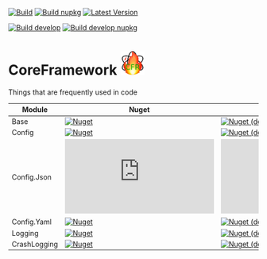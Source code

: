 [![Build](https://dev.azure.com/litetex/CoreFramework/_apis/build/status/Master?label=build%20)](https://dev.azure.com/litetex/CoreFramework/_build/latest?definitionId=6)
[![Build nupkg](https://img.shields.io/github/workflow/status/litetex/CoreFramework/Master%20CI?label=build%20nupkg)](https://github.com/litetex/CoreFramework/actions?query=workflow%3A%22Master+CI%22)
[![Latest Version](https://img.shields.io/github/v/release/litetex/CoreFramework?style=flat-square)](https://github.com/litetex/CoreFramework/releases)

[![Build develop](https://dev.azure.com/litetex/CoreFramework/_apis/build/status/Develop?label=build%20develop)](https://dev.azure.com/litetex/CoreFramework/_build/latest?definitionId=4)
[![Build develop nupkg](https://img.shields.io/github/workflow/status/litetex/CoreFramework/Develop%20CI?label=build%20develop%20nupkg)](https://github.com/litetex/CoreFramework/actions?query=workflow%3A%22Develop+CI%22)


# CoreFramework <img src="CFR-128.png" width="48" />
Things that are frequently used in code



| Module | Nuget | Nuget (dev) |
| ------ | -------------- | ----------- |
| Base | [![Nuget](https://img.shields.io/nuget/v/Litetex.CoreFramework.Base?style=flat-square)](https://www.nuget.org/packages/Litetex.CoreFramework.Base)| [![Nuget (dev)](https://img.shields.io/nuget/vpre/Litetex.CoreFramework.Base?label=nuget%20%28dev%29&style=flat-square)](https://www.nuget.org/packages/Litetex.CoreFramework.Base) |
| Config | [![Nuget](https://img.shields.io/nuget/v/Litetex.CoreFramework.Config?style=flat-square)](https://www.nuget.org/packages/Litetex.CoreFramework.Config)| [![Nuget (dev)](https://img.shields.io/nuget/vpre/Litetex.CoreFramework.Config?label=nuget%20%28dev%29&style=flat-square)](https://www.nuget.org/packages/Litetex.CoreFramework.Config) |
| Config.Json | [![Nuget](https://img.shields.io/nuget/v/Litetex.CoreFramework.Config.Json?style=flat-square)](https://www.nuget.org/packages/Litetex.CoreFramework.Config.Json)| [![Nuget (dev)](https://img.shields.io/nuget/vpre/Litetex.CoreFramework.Config.Json?label=nuget%20%28dev%29&style=flat-square)](https://www.nuget.org/packages/Litetex.CoreFramework.Config.Json) |
| Config.Yaml | [![Nuget](https://img.shields.io/nuget/v/Litetex.CoreFramework.Config.Yaml?style=flat-square)](https://www.nuget.org/packages/Litetex.CoreFramework.Config.Yaml)| [![Nuget (dev)](https://img.shields.io/nuget/vpre/Litetex.CoreFramework.Config.Yaml?label=nuget%20%28dev%29&style=flat-square)](https://www.nuget.org/packages/Litetex.CoreFramework.Config.Yaml) |
| Logging | [![Nuget](https://img.shields.io/nuget/v/Litetex.CoreFramework.Logging?style=flat-square)](https://www.nuget.org/packages/Litetex.CoreFramework.Logging)| [![Nuget (dev)](https://img.shields.io/nuget/vpre/Litetex.CoreFramework.Logging?label=nuget%20%28dev%29&style=flat-square)](https://www.nuget.org/packages/Litetex.CoreFramework.Logging) |
| CrashLogging | [![Nuget](https://img.shields.io/nuget/v/Litetex.CoreFramework.CrashLogging?style=flat-square)](https://www.nuget.org/packages/Litetex.CoreFramework.CrashLogging)| [![Nuget (dev)](https://img.shields.io/nuget/vpre/Litetex.CoreFramework.CrashLogging?label=nuget%20%28dev%29&style=flat-square)](https://www.nuget.org/packages/Litetex.CoreFramework.CrashLogging) |
